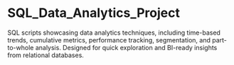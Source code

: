 # SQL_Data_Analytics_Project
SQL scripts showcasing data analytics techniques, including time-based trends, cumulative metrics, performance tracking, segmentation, and part-to-whole analysis. Designed for quick exploration and BI-ready insights from relational databases.
